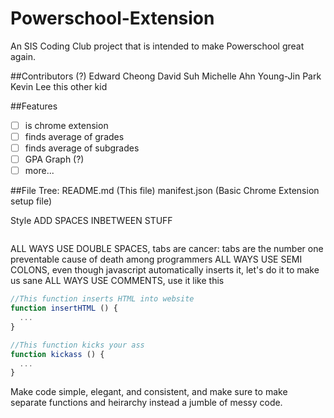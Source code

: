# Powerschool-Extension
An SIS Coding Club project that is intended to make Powerschool great again.

##Contributors (?)
Edward Cheong
David Suh
Michelle Ahn
Young-Jin Park
Kevin Lee
this other kid


##Features
 - [ ] is chrome extension
 - [ ] finds average of grades
 - [ ] finds average of subgrades
 - [ ] GPA Graph (?)
 - [ ] more...

##File Tree:
README.md (This file)
manifest.json (Basic Chrome Extension setup file)


Style
ADD SPACES INBETWEEN STUFF
```javascript


```
ALL WAYS USE DOUBLE SPACES, tabs are cancer: tabs are the number one preventable cause of death among programmers
ALL WAYS USE SEMI COLONS, even though javascript automatically inserts it, let's do it to make us sane
ALL WAYS USE COMMENTS, use it like this
```javascript
//This function inserts HTML into website
function insertHTML () {
  ...
}

//This function kicks your ass
function kickass () {
  ...
}
```

Make code simple, elegant, and consistent, and make sure to make separate functions and heirarchy instead a jumble of messy code.

